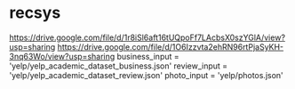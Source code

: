 # recsys
https://drive.google.com/file/d/1r8iSl6aft16tUQpoFf7LAcbsX0szYGlA/view?usp=sharing
https://drive.google.com/file/d/1O6Izzvta2ehRN96rtPjaSyKH-3nq63Wo/view?usp=sharing
business_input = 'yelp/yelp_academic_dataset_business.json'
review_input = 'yelp/yelp_academic_dataset_review.json'
photo_input = 'yelp/photos.json'
